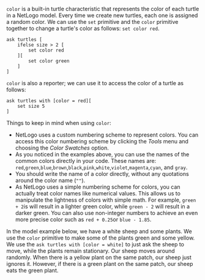 `color` is a built-in turtle characteristic that represents the color of each turtle in a NetLogo model. Every time we create new turtles, each one is assigned a random color. We can use the `set` primitive and the `color` primitive together to change a turtle's color as follows: `set color red`. 



```
ask turtles [
	ifelse size > 2 [
		set color red
	][
		set color green
	]
]
```



`color` is also a reporter; we can use it to access the color of a turtle as follows: 

```
ask turtles with [color = red][
	set size 5
]
```



Things to keep in mind when using `color`: 

* NetLogo uses a custom numbering scheme to represent colors. You can access this color numbering scheme by clicking the *Tools* menu and choosing the *Color Swatches* option. 
* As you noticed in the examples above, you can use the names of the common colors directly in your code. These names are: `red`,`green`,`blue`,`brown`,`black`,`pink`,`white`,`violet`,`magenta`,`cyan`, and `gray`.  
* You should write the name of a color directly, without any quotations around the color name (`""`). 
* As NetLogo uses a simple numbering scheme for colors, you can actually treat color names like numerical values. This allows us to manipulate the lightness of colors with simple math. For example, `green + 2`is will result in a lighter green color, while `green - 2` will result in a darker green. You can also use non-integer numbers to achieve an even more precise color such as `red + 0.25`or `blue - 1.85`.



In the model example below, we have a white sheep and some plants. We use the `color` primitive to make some of the plants green and some yellow. We use the `ask turtles with [color = white]` to just ask the sheep to move, while the plants remain stationary. Our sheep moves around randomly. When there is a yellow plant on the same patch, our sheep just ignores it. However, if there is a green plant on the same patch, our sheep eats the green plant. 

